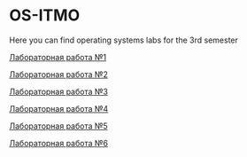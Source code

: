 # OS-ITMO
Here you can find operating systems labs for the 3rd semester 

[Лабораторная работа №1](/lab1/)

[Лабораторная работа №2](/lab2/)

[Лабораторная работа №3](/lab3/)

[Лабораторная работа №4](/lab4/)

[Лабораторная работа №5]()

[Лабораторная работа №6](Lab6/)

